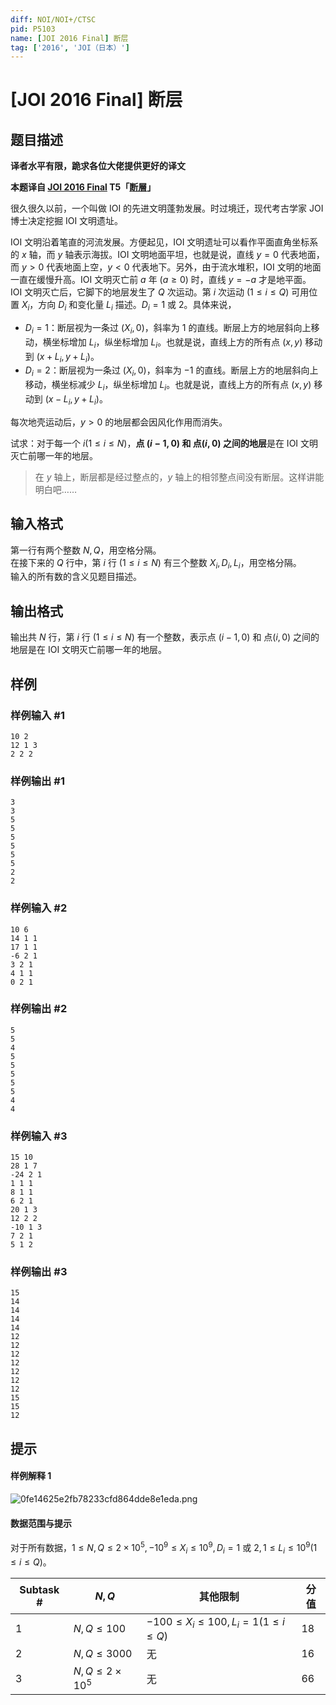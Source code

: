 ```yaml
---
diff: NOI/NOI+/CTSC
pid: P5103
name: [JOI 2016 Final] 断层
tag: ['2016', 'JOI（日本）']
---
```

# [JOI 2016 Final] 断层
## 题目描述

**译者水平有限，跪求各位大佬提供更好的译文**

**本题译自 [JOI 2016 Final](https://www.ioi-jp.org/joi/2015/2016-ho/index.html) T5「[断層](https://www.ioi-jp.org/joi/2015/2016-ho/2016-ho.pdf)」**

很久很久以前，一个叫做 IOI 的先进文明蓬勃发展。时过境迁，现代考古学家 JOI 博士决定挖掘 IOI 文明遗址。

IOI 文明沿着笔直的河流发展。方便起见，IOI 文明遗址可以看作平面直角坐标系的 $x$ 轴，而 $y$ 轴表示海拔。IOI 文明地面平坦，也就是说，直线 $y=0$ 代表地面，而 $y>0$ 代表地面上空，$y<0$ 代表地下。另外，由于流水堆积，IOI 文明的地面一直在缓慢升高。IOI 文明灭亡前 $a$ 年 $(a\geqslant 0)$ 时，直线 $y=-a$ 才是地平面。  
IOI 文明灭亡后，它脚下的地层发生了 $Q$ 次运动。第 $i$ 次运动 $(1\leqslant i\leqslant Q)$ 可用位置 $X_i$，方向 $D_i$ 和变化量 $L_i$ 描述。$D_i = 1$ 或 $2$。具体来说，

* $D_i=1$：断层视为一条过 $(X_i, 0)$，斜率为 $1$ 的直线。断层上方的地层斜向上移动，横坐标增加 $L_i$，纵坐标增加 $L_i$。也就是说，直线上方的所有点 $(x,y)$ 移动到 $(x+L_i, y+L_i)$。
* $D_i=2$：断层视为一条过 $(X_i, 0)$，斜率为 $-1$ 的直线。断层上方的地层斜向上移动，横坐标减少 $L_i$，纵坐标增加 $L_i$。也就是说，直线上方的所有点 $(x,y)$ 移动到 $(x-L_i, y+L_i)$。

每次地壳运动后，$y>0$ 的地层都会因风化作用而消失。

试求：对于每一个 $i(1\leqslant i\leqslant N)$，**点 $(i-1,0)$ 和 点$(i,0)$ 之间的地层**是在 IOI 文明灭亡前哪一年的地层。 

> 在 $y$ 轴上，断层都是经过整点的，$y$ 轴上的相邻整点间没有断层。这样讲能明白吧……

## 输入格式

第一行有两个整数 $N,Q$，用空格分隔。  
在接下来的 $Q$ 行中，第 $i$ 行 $(1\leqslant i\leqslant N)$ 有三个整数 $X_i, D_i, L_i$，用空格分隔。  
输入的所有数的含义见题目描述。
## 输出格式

输出共 $N$ 行，第 $i$ 行 $(1\leqslant i\leqslant N)$ 有一个整数，表示点 $(i-1,0)$ 和 点$(i,0)$ 之间的地层是在 IOI 文明灭亡前哪一年的地层。 
## 样例

### 样例输入 #1
```
10 2
12 1 3
2 2 2
```
### 样例输出 #1
```
3
3
5
5
5
5
5
5
2
2
```
### 样例输入 #2
```
10 6
14 1 1
17 1 1
-6 2 1
3 2 1
4 1 1
0 2 1
```
### 样例输出 #2
```
5
5
4
5
5
5
5
5
4
4
```
### 样例输入 #3
```
15 10
28 1 7
-24 2 1
1 1 1
8 1 1
6 2 1
20 1 3
12 2 2
-10 1 3
7 2 1
5 1 2
```
### 样例输出 #3
```
15
14
14
14
14
12
12
12
12
12
12
12
15
15
12
```
## 提示

#### 样例解释 1
![0fe14625e2fb78233cfd864dde8e1eda.png](http://www.z4a.net/images/2018/02/09/0fe14625e2fb78233cfd864dde8e1eda.png)

#### 数据范围与提示
对于所有数据，$1\leqslant N, Q\leqslant 2\times 10^5, -10^9\leqslant X_i\leqslant 10^9, D_i=1$ 或 $2, 1\leqslant L_i\leqslant 10^9(1\leqslant i\leqslant Q)$。

|Subtask #|$N,Q$|其他限制|分值|
|-|-|-|-|
|1|$N,Q\leqslant 100$|$-100\leqslant X_i\leqslant 100, L_i=1(1\leqslant i\leqslant Q)$|18|
|2|$N,Q\leqslant 3000$|无|16|
|3|$N,Q\leqslant 2\times10^5$|无|66|
